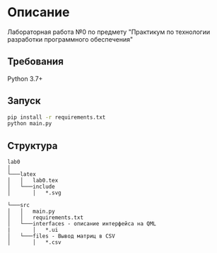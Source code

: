 # Описание

Лабораторная работа №0 по предмету "Практикум по технологии разработки программного обеспечения"

## Требования
Python 3.7+

## Запуск

```bash
pip install -r requirements.txt
python main.py
```

## Структура

```
lab0
│
└───latex  
│   │   lab0.tex
│   └───include
│       │   *.svg

└───src
│   │   main.py
│   │   requirements.txt
│   └───interfaces - описание интерфейса на QML
|       │   *.ui
│   └───files - Вывод матриц в CSV
│       │   *.csv

```